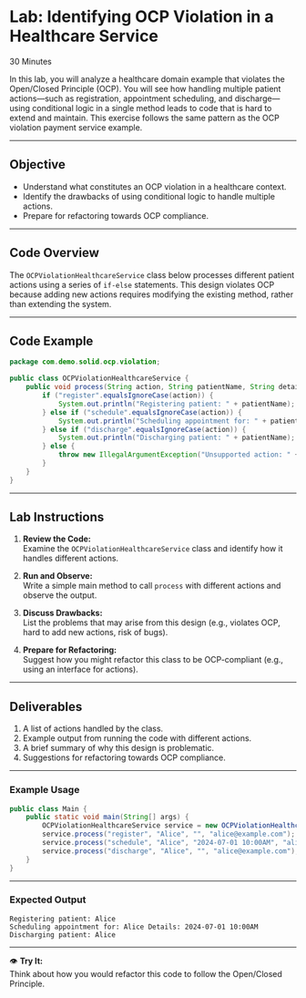# Lab: Identifying OCP Violation in a Healthcare Service

30 Minutes

In this lab, you will analyze a healthcare domain example that violates the Open/Closed Principle (OCP). You will see how handling multiple patient actions—such as registration, appointment scheduling, and discharge—using conditional logic in a single method leads to code that is hard to extend and maintain. This exercise follows the same pattern as the OCP violation payment service example.

---

## Objective

- Understand what constitutes an OCP violation in a healthcare context.
- Identify the drawbacks of using conditional logic to handle multiple actions.
- Prepare for refactoring towards OCP compliance.

---

## Code Overview

The `OCPViolationHealthcareService` class below processes different patient actions using a series of `if-else` statements. This design violates OCP because adding new actions requires modifying the existing method, rather than extending the system.

---

## Code Example

```java
package com.demo.solid.ocp.violation;

public class OCPViolationHealthcareService {
    public void process(String action, String patientName, String details, String patientEmail) {
        if ("register".equalsIgnoreCase(action)) {
            System.out.println("Registering patient: " + patientName);
        } else if ("schedule".equalsIgnoreCase(action)) {
            System.out.println("Scheduling appointment for: " + patientName + " Details: " + details);
        } else if ("discharge".equalsIgnoreCase(action)) {
            System.out.println("Discharging patient: " + patientName);
        } else {
            throw new IllegalArgumentException("Unsupported action: " + action);
        }
    }
}
```

---

## Lab Instructions

1. **Review the Code:**  
   Examine the `OCPViolationHealthcareService` class and identify how it handles different actions.

2. **Run and Observe:**  
   Write a simple main method to call `process` with different actions and observe the output.

3. **Discuss Drawbacks:**  
   List the problems that may arise from this design (e.g., violates OCP, hard to add new actions, risk of bugs).

4. **Prepare for Refactoring:**  
   Suggest how you might refactor this class to be OCP-compliant (e.g., using an interface for actions).

---

## Deliverables

1. A list of actions handled by the class.
2. Example output from running the code with different actions.
3. A brief summary of why this design is problematic.
4. Suggestions for refactoring towards OCP compliance.

---

### Example Usage

```java
public class Main {
    public static void main(String[] args) {
        OCPViolationHealthcareService service = new OCPViolationHealthcareService();
        service.process("register", "Alice", "", "alice@example.com");
        service.process("schedule", "Alice", "2024-07-01 10:00AM", "alice@example.com");
        service.process("discharge", "Alice", "", "alice@example.com");
    }
}
```

---

### Expected Output

```
Registering patient: Alice
Scheduling appointment for: Alice Details: 2024-07-01 10:00AM
Discharging patient: Alice
```

---

:eye: **Try It:**  
Think about how you would refactor this code to follow the Open/Closed Principle.

